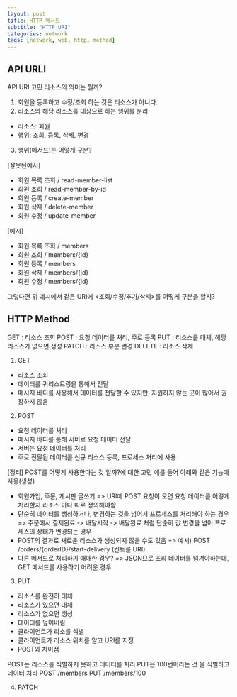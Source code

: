 ```yaml
---
layout: post
title: HTTP 메서드
subtitle: "HTTP URI"
categories: network
tags: [network, web, http, method]
---
```


## API URLI

API URI 고민
리소스의 의미는 뭘까?
1. 회원을 등록하고 수정/조회 하는 것은 리소스가 아니다.
2. 리소스와 해당 리소스를 대상으로 하는 행위를 분리
 - 리소스: 회원
 - 행위: 조회, 등록, 삭제, 변경
3. 행위(메서드)는 어떻게 구분?

[잘못된예시]
- 회원 목록 조회 / read-member-list
- 회원 조회 / read-member-by-id
- 회원 등록 / create-member
- 회원 삭제 / delete-member
- 회원 수정 / update-member

[예시]
- 회원 목록 조회 / members
- 회원 조회 / members/{id}
- 회원 등록 / members
- 회원 삭제 / members/{id}
- 회원 수정 / members/{id}

그렇다면 위 예시에서 같은 URI에 <조회/수정/추가/삭제>를 어떻게 구분을 할지?

## HTTP Method

GET : 리소스 조회
POST : 요청 데이터를 처리, 주로 등록
PUT : 리소스를 대체, 해당 리소스가 없으면 생성
PATCH : 리소스 부분 변경
DELETE : 리소스 삭제

1. GET
 - 리소스 조회
 - 데이터를 쿼리스트링을 통해서 전달
 - 메시지 바디를 사용해서 데이터를 전달할 수 있지만, 지원하지 않는 곳이 많아서 권장하지 않음

2. POST
 - 요청 데이터를 처리
 - 메시지 바디를 통해 서버로 요청 데이터 전달
 - 서버는 요청 데이터를 처리
 - 주로 전달된 데이터를 신규 리소스 등록, 프로세스 처리에 사용

[정리]
POST를 어떻게 사용한다는 것 일까?에 대한 고민
예를 들어 아래와 같은 기능에 사용(생성)
 - 회원가입, 주문, 게시판 글쓰기
 => URI에 POST 요청이 오면 요청 데이터를 어떻게 처리할지 리소스 마다 따로 정의해야함
 - 단순히 데이터를 생성하거나, 변경하는 것을 넘어서 프로세스를 처리해야 하는 경우
 => 주문에서 결제완료 -> 배달시작 -> 배달완료 처럼 단순히 값 변경을 넘어 프로세스의 상태가 변경되는 경우
 - POST의 결과로 새로운 리소스가 생성되지 않을 수도 있음
 => 예시) POST /orders/{orderID}/start-delivery (컨트롤 URI)
 - 다른 메서드로 처리하기 애매한 경우?
 => JSON으로 조회 데이터를 넘겨야하는데, GET 메서드를 사용하기 어려운 경우

3. PUT
 - 리소스를 완전히 대체
  - 리소스가 있으면 대체
  - 리소스가 없으면 생성
  - 데이터를 덮어버림
 - 클라이언트가 리소를 식별
  - 클라이언트가 리소스 위치를 알고 URI를 지정
  - POST와 차이점

POST는 리소스를 식별하지 못하고 데이터를 처리
PUT은 100번이라는 것 을 식별하고 데이터 처리
POST /members
PUT /members/100

4. PATCH

